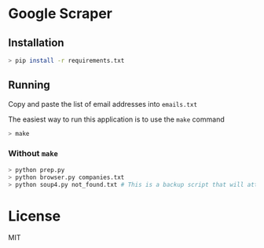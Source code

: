 # Google Scraper

## Installation

```sh
> pip install -r requirements.txt
```

## Running
Copy and paste the list of email addresses into `emails.txt`

The easiest way to run this application is to use the `make`  command
```sh
> make
```

### Without `make`
```sh
> python prep.py
> python browser.py companies.txt
> python soup4.py not_found.txt # This is a backup script that will attempt to find missing data using beautifulsoup
```

# License
MIT